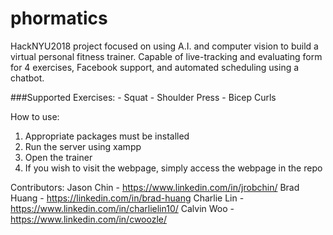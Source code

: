# phormatics
HackNYU2018 project focused on using A.I. and computer vision to build a virtual personal fitness trainer. Capable of live-tracking and evaluating form for 4 exercises, Facebook support, and automated scheduling using a chatbot.


###Supported Exercises:
	- Squat
	- Shoulder Press
	- Bicep Curls


How to use:
1. Appropriate packages must be installed
2. Run the server using xampp
3. Open the trainer
4. If you wish to visit the webpage, simply access the webpage in the repo

Contributors:
Jason Chin - https://www.linkedin.com/in/jrobchin/
Brad Huang - https://linkedin.com/in/brad-huang
Charlie Lin - https://www.linkedin.com/in/charlielin10/
Calvin Woo - https://www.linkedin.com/in/cwoozle/
